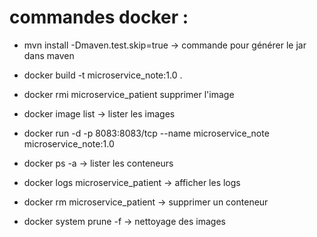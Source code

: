 # commandes docker :
- mvn install -Dmaven.test.skip=true -> commande pour générer le jar dans maven
- docker build -t microservice_note:1.0 .

- docker rmi microservice_patient supprimer l'image
- docker image list -> lister les images
- docker run -d -p 8083:8083/tcp --name microservice_note microservice_note:1.0
- docker ps -a -> lister les conteneurs
- docker logs microservice_patient -> afficher les logs
- docker rm microservice_patient -> supprimer un conteneur
- docker system prune -f -> nettoyage des images
